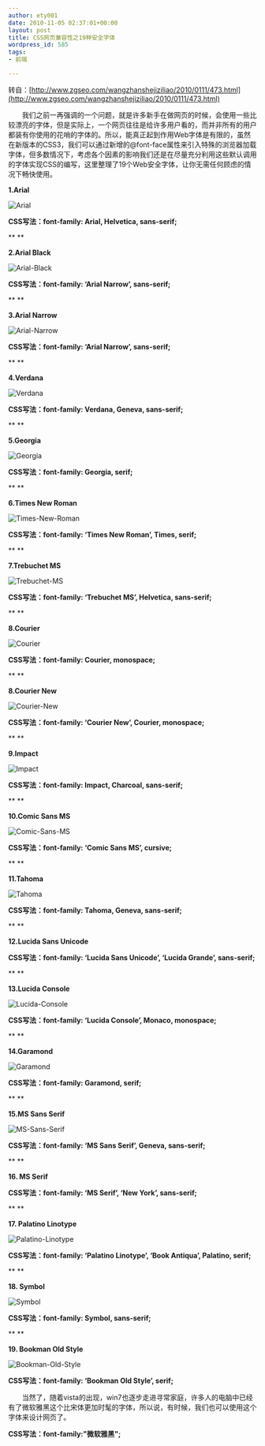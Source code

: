 ```yaml
---
author: ety001
date: 2010-11-05 02:37:01+00:00
layout: post
title: CSS网页兼容性之19种安全字体
wordpress_id: 585
tags:
- 前端

---
```


转自：[http://www.zgseo.com/wangzhanshejiziliao/2010/0111/473.html](http://www.zgseo.com/wangzhanshejiziliao/2010/0111/473.html)

　　我们之前一再强调的一个问题，就是许多新手在做网页的时候，会使用一些比较漂亮的字体，但是实际上，一个网页往往是给许多用户看的，而并非所有的用户都装有你使用的花哨的字体的。所以，能真正起到作用Web字体是有限的，虽然在新版本的CSS3，我们可以通过新增的@font-face属性来引入特殊的浏览器加载字体，但多数情况下，考虑各个因素的影响我们还是在尽量充分利用这些默认调用的字体实现CSS的编写，这里整理了19个Web安全字体，让你无需任何顾虑的情况下畅快使用。

**1.Arial**

![Arial](http://www.zgseo.com/uploads/allimg/100111/0ZTCJ7-0.png)

**CSS写法：font-family: Arial, Helvetica, sans-serif;**

**<!-- more -->
**

**2.Arial Black**

![Arial-Black](http://www.zgseo.com/uploads/allimg/100111/0ZT61054-1.png)

**CSS写法：font-family: ‘Arial Narrow’, sans-serif;**

**
**

**3.Arial Narrow**

![Arial-Narrow](http://www.zgseo.com/uploads/allimg/100111/0ZT62955-2.png)

**CSS写法：font-family: ‘Arial Narrow’, sans-serif;**

**
**

**4.Verdana**

![Verdana](http://www.zgseo.com/uploads/allimg/100111/0ZTC147-3.png)

**CSS写法：font-family: Verdana, Geneva, sans-serif;**

**
**

**5.Georgia**

![Georgia](http://www.zgseo.com/uploads/allimg/100111/0ZTB424-4.png)

**CSS写法：font-family: Georgia, serif;**

**
**

**6.Times New Roman**

![Times-New-Roman](http://www.zgseo.com/uploads/allimg/100111/0ZTC964-5.png)

**CSS写法：font-family: ‘Times New Roman’, Times, serif;**

**
**

**7.Trebuchet MS**

![Trebuchet-MS](http://www.zgseo.com/uploads/allimg/100111/0ZT64054-6.png)

**CSS写法：font-family: ‘Trebuchet MS’, Helvetica, sans-serif;**

**
**

**8.Courier**

![Courier](http://www.zgseo.com/uploads/allimg/100111/0ZTB604-7.png)

**CSS写法：font-family: Courier, monospace;**

**
**

**8.Courier New**

![Courier-New](http://www.zgseo.com/uploads/allimg/100111/0ZT62195-8.png)

**CSS写法：font-family: ‘Courier New’, Courier, monospace;**

**
**

**9.Impact**

![Impact](http://www.zgseo.com/uploads/allimg/100111/0ZT63409-9.png)

**CSS写法：font-family: Impact, Charcoal, sans-serif;**

**
**

**10.Comic Sans MS**

![Comic-Sans-MS](http://www.zgseo.com/uploads/allimg/100111/0ZT61036-10.png)

**CSS写法：font-family: ‘Comic Sans MS’, cursive;**

**
**

**11.Tahoma**

![Tahoma](http://www.zgseo.com/uploads/allimg/100111/0ZTB247-11.png)

**CSS写法：font-family: Tahoma, Geneva, sans-serif;**

**
**

**12.Lucida Sans Unicode**

**CSS写法：font-family: ‘Lucida Sans Unicode’, ‘Lucida Grande’, sans-serif;**

**
**

**13.Lucida Console**

![Lucida-Console](http://www.zgseo.com/uploads/allimg/100111/0ZT64550-12.png)

**CSS写法：font-family: ‘Lucida Console’, Monaco, monospace;**

**
**

**14.Garamond**

![Garamond](http://www.zgseo.com/uploads/allimg/100111/0ZT63316-13.png)

**CSS写法：font-family: Garamond, serif;**

**
**

**15.MS Sans Serif**

![MS-Sans-Serif](http://www.zgseo.com/uploads/allimg/100111/0ZT62H3-14.png)

**CSS写法：font-family: ‘MS Sans Serif’, Geneva, sans-serif;**

**
**

**16. MS Serif**

**CSS写法：font-family: ‘MS Serif’, ‘New York’, sans-serif;**

**
**

**17. Palatino Linotype**

![Palatino-Linotype](http://www.zgseo.com/uploads/allimg/100111/0ZT62O4-15.png)

**CSS写法：font-family: ‘Palatino Linotype’, ‘Book Antiqua’, Palatino, serif;**

**
**

**18. Symbol**

![Symbol](http://www.zgseo.com/uploads/allimg/100111/0ZTB419-16.png)

**CSS写法：font-family: Symbol, sans-serif;**

**
**

**19. Bookman Old Style**

![Bookman-Old-Style](http://www.zgseo.com/uploads/allimg/100111/0ZT61010-17.png)

**CSS写法：font-family: ‘Bookman Old Style’, serif;**

　　当然了，随着vista的出现，win7也逐步走进寻常家庭，许多人的电脑中已经有了微软雅黑这个比宋体更加时髦的字体，所以说，有时候，我们也可以使用这个字体来设计网页了。

**CSS写法：font-family:"微软雅黑";**
